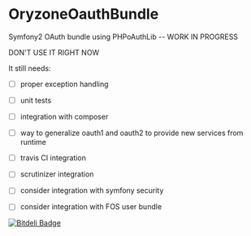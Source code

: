 OryzoneOauthBundle
==================

Symfony2 OAuth bundle using PHPoAuthLib -- WORK IN PROGRESS

DON'T USE IT RIGHT NOW

It still needs:

- [ ] proper exception handling
- [ ] unit tests
- [ ] integration with composer
- [ ] way to generalize oauth1 and oauth2 to provide new services from runtime
- [ ] travis CI integration
- [ ] scrutinizer integration
- [ ] consider integration with symfony security
- [ ] consider integration with FOS user bundle


[![Bitdeli Badge](https://d2weczhvl823v0.cloudfront.net/Oryzone/oryzoneoauthbundle/trend.png)](https://bitdeli.com/free "Bitdeli Badge")

